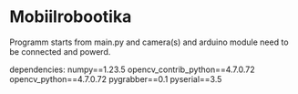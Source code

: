 # Mobiilrobootika

Programm starts from main.py and camera(s) and arduino module need to be connected and powerd.

dependencies:
  numpy==1.23.5
  opencv_contrib_python==4.7.0.72
  opencv_python==4.7.0.72
  pygrabber==0.1
  pyserial==3.5
